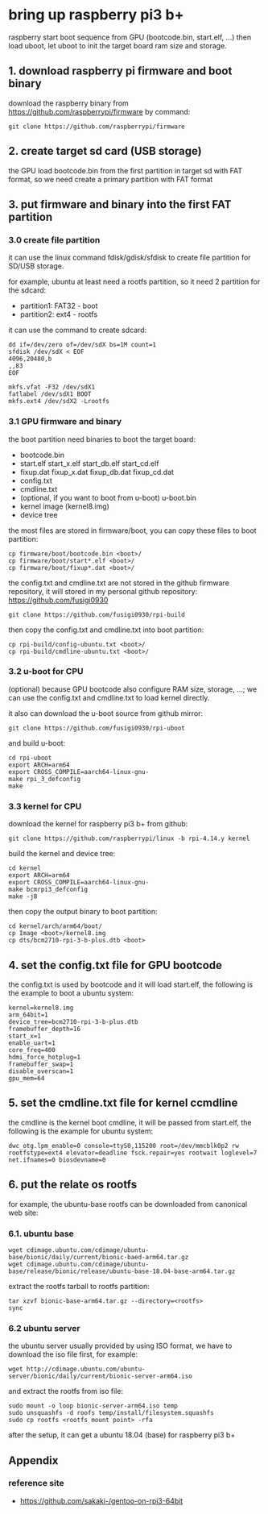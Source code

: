 # bring up raspberry pi3 b+
raspberry start boot sequence from GPU (bootcode.bin, start.elf, ...) then load uboot, let uboot to init the target board ram size and storage.

## 1. download raspberry pi firmware and boot binary
download the raspberry binary from https://github.com/raspberrypi/firmware by command:

```shell
git clone https://github.com/raspberrypi/firmware
```

## 2. create target sd card (USB storage)
the GPU load bootcode.bin from the first partition in target sd with FAT format, so we need create a primary partition with FAT format

## 3. put firmware and binary into the first FAT partition
### 3.0 create file partition
it can use the linux command fdisk/gdisk/sfdisk to create file partition for SD/USB storage.

for example, ubuntu at least need a rootfs partition, so it need 2 partition for the sdcard:
* partition1: FAT32 - boot
* partition2: ext4 - rootfs

it can use the command to create sdcard:
```shell
dd if=/dev/zero of=/dev/sdX bs=1M count=1
sfdisk /dev/sdX < EOF
4096,20480,b
,,83
EOF

mkfs.vfat -F32 /dev/sdX1
fatlabel /dev/sdX1 BOOT
mkfs.ext4 /dev/sdX2 -Lrootfs
```
### 3.1 GPU firmware and binary
the boot partition need binaries to boot the target board:
* bootcode.bin
* start.elf start_x.elf start_db.elf start_cd.elf
* fixup.dat fixup_x.dat fixup_db.dat fixup_cd.dat
* config.txt
* cmdline.txt
* (optional, if you want to boot from u-boot) u-boot.bin
* kernel image (kernel8.img)
* device tree

the most files are stored in firmware/boot, you can copy these files to boot partition:
```shell
cp firmware/boot/bootcode.bin <boot>/
cp firmware/boot/start*.elf <boot>/
cp firmware/boot/fixup*.dat <boot>/
```

the config.txt and cmdline.txt are not stored in the github firmware repository, it will stored in my personal github repository: https://github.com/fusigi0930
```shell
git clone https://github.com/fusigi0930/rpi-build
```
then copy the config.txt and cmdline.txt into boot partition:
```shell
cp rpi-build/config-ubuntu.txt <boot>/
cp rpi-build/cmdline-ubuntu.txt <boot>/
```

### 3.2 u-boot for CPU
(optional) because GPU bootcode also configure RAM size, storage, ...; we can use the config.txt and cmdline.txt to load kernel directly.

it also can download the u-boot source from github mirror:
```shell
git clone https://github.com/fusigi0930/rpi-uboot
```

and build u-boot:
```shell
cd rpi-uboot
export ARCH=arm64
export CROSS_COMPILE=aarch64-linux-gnu-
make rpi_3_defconfig
make
```

### 3.3 kernel for CPU
download the kernel for raspberry pi3 b+ from github:
```shell
git clone https://github.com/raspberrypi/linux -b rpi-4.14.y kernel
```
build the kernel and device tree:
```shell
cd kernel
export ARCH=arm64
export CROSS_COMPILE=aarch64-linux-gnu-
make bcmrpi3_defconfig
make -j8
```
then copy the output binary to boot partition:
```shell
cd kernel/arch/arm64/boot/
cp Image <boot>/kernel8.img
cp dts/bcm2710-rpi-3-b-plus.dtb <boot>
```

## 4. set the config.txt file for GPU bootcode
the config.txt is used by bootcode and it will load start.elf, the following is the example to boot a ubuntu system:
```shell
kernel=kernel8.img
arm_64bit=1
device_tree=bcm2710-rpi-3-b-plus.dtb
framebuffer_depth=16
start_x=1
enable_uart=1
core_freq=400
hdmi_force_hotplug=1
framebuffer_swap=1
disable_overscan=1
gpu_mem=64
```
## 5. set the cmdline.txt file for kernel ccmdline
the cmdline is the kernel boot cmdline, it will be passed from start.elf, the following is the example for ubuntu system:
```shell
dwc_otg.lpm_enable=0 console=ttyS0,115200 root=/dev/mmcblk0p2 rw rootfstype=ext4 elevator=deadline fsck.repair=yes rootwait loglevel=7 net.ifnames=0 biosdevname=0
```
## 6. put the relate os rootfs
for example, the ubuntu-base rootfs can be downloaded from canonical web site:
### 6.1. ubuntu base
```shell
wget cdimage.ubuntu.com/cdimage/ubuntu-base/bionic/daily/current/bionic-baed-arm64.tar.gz
wget cdimage.ubuntu.com/cdimage/ubuntu-base/release/bionic/release/ubuntu-base-18.04-base-arm64.tar.gz
```
extract the rootfs tarball to rootfs partition:
```shell
tar xzvf bionic-base-arm64.tar.gz --directory=<rootfs>
sync
```

### 6.2 ubuntu server
the ubuntu server usually provided by using ISO format, we have to download the iso file first, for example:

```shell
wget http://cdimage.ubuntu.com/ubuntu-server/bionic/daily/current/bionic-server-arm64.iso
```
and extract the rootfs from iso file:
```shell
sudo mount -o loop bionic-server-arm64.iso temp
sudo unsquashfs -d roofs temp/install/filesystem.squashfs
sudo cp rootfs <rootfs mount point> -rfa
```

after the setup, it can get a ubuntu 18.04 (base) for raspberry pi3 b+

## Appendix
### reference site
* https://github.com/sakaki-/gentoo-on-rpi3-64bit
